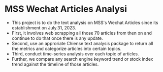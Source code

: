 # MSS Wechat Articles Analysi

* This project is to do the text analysis on MSS's Wechat Articles since its establishment on July.31, 2023.
* First, it involves web scrapping all those 70 articles from then on and continue to do that once there is any update.
* Second, use an approriate Chiense text analysis package to return all the metrics and categorize articles into certain topics.
* Third, conduct time-series analysis over each topic of articles.
* Further, we compare any search engine keyword trend or stock index trend against the timeline of those articles. 
